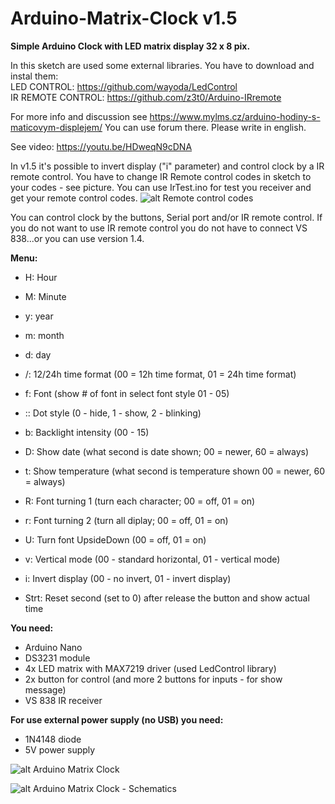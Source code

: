 # Arduino-Matrix-Clock v1.5

**Simple Arduino Clock with LED matrix display 32 x 8 pix.**

In this sketch are used some external libraries. You have to download and instal them:<br>
LED CONTROL: https://github.com/wayoda/LedControl<br>
IR REMOTE CONTROL: https://github.com/z3t0/Arduino-IRremote

For more info and discussion see https://www.mylms.cz/arduino-hodiny-s-maticovym-displejem/ You can use forum there. Please write in english.

See video: https://youtu.be/HDweqN9cDNA

In v1.5 it's possible to invert display ("i" parameter) and control clock by a IR remote control. You have to change IR Remote control codes in sketch to your codes - see picture. You can use IrTest.ino for test you receiver and get your remote control codes.
![alt Remote control codes](https://www.mylms.cz/wp-content/uploads/2020/02/komentar-1548.png)

You can control clock by the buttons, Serial port and/or IR remote control. If you do not want to use IR remote control you do not have to connect VS 838...or you can use version 1.4.


**Menu:**
- H: Hour
- M: Minute

- y: year
- m: month
- d: day

- /: 12/24h time format (00 = 12h time format, 01 = 24h time format)
- f: Font (show # of font in select font style 01 - 05)
- :: Dot style (0 - hide, 1 - show, 2 - blinking)
- b: Backlight intensity (00 - 15)
- D: Show date (what second is date shown; 00 = newer, 60 = always)
- t: Show temperature (what second is temperature shown 00 = newer, 60 = always)
- R: Font turning 1 (turn each character; 00 = off, 01 = on)
- r: Font turning 2 (turn all diplay; 00 = off, 01 = on)
- U: Turn font UpsideDown (00 = off, 01 = on)
- v: Vertical mode (00 - standard horizontal, 01 - vertical mode)
- i: Invert display (00 - no invert, 01 - invert display)
- Strt: Reset second (set to 0) after release the button and show actual time


**You need:**
- Arduino Nano
- DS3231 module
- 4x LED matrix with MAX7219 driver (used LedControl library)
- 2x button for control (and more 2 buttons for inputs - for show message)
- VS 838 IR receiver


**For use external power supply (no USB) you need:**
- 1N4148 diode
- 5V power supply

![alt Arduino Matrix Clock](https://www.mylms.cz/wp-content/uploads/2018/06/arduino-matrix-clock-1.jpg)

![alt Arduino Matrix Clock - Schematics](https://www.mylms.cz/wp-content/uploads/2020/01/arduino-matrix-clock-v1-5.png)
